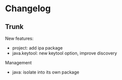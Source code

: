 
# Changelog

## Trunk

New features:
* project: add ipa package
* java.keytool: new keytool option, improve discovery

Management
* java: isolate into its own package
